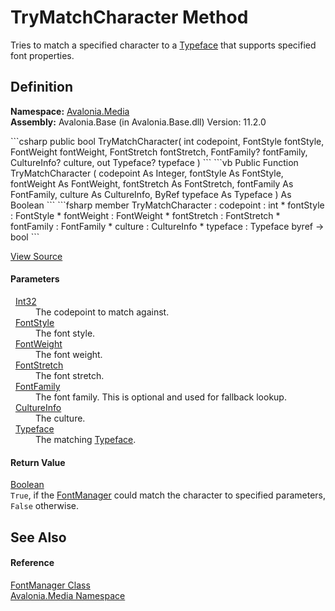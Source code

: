 # TryMatchCharacter Method


Tries to match a specified character to a <a href="T_Avalonia_Media_Typeface">Typeface</a> that supports specified font properties.



## Definition
**Namespace:** <a href="N_Avalonia_Media">Avalonia.Media</a>  
**Assembly:** Avalonia.Base (in Avalonia.Base.dll) Version: 11.2.0

<Tabs groupId="api-code-preview">
<TabItem value="csharp" label="C#">
```csharp
public bool TryMatchCharacter(
	int codepoint,
	FontStyle fontStyle,
	FontWeight fontWeight,
	FontStretch fontStretch,
	FontFamily? fontFamily,
	CultureInfo? culture,
	out Typeface? typeface
)
```
</TabItem>
<TabItem value="vb" label="VB">
```vb
Public Function TryMatchCharacter ( 
	codepoint As Integer,
	fontStyle As FontStyle,
	fontWeight As FontWeight,
	fontStretch As FontStretch,
	fontFamily As FontFamily,
	culture As CultureInfo,
	<OutAttribute> ByRef typeface As Typeface
) As Boolean
```
</TabItem>
<TabItem value="fsharp" label="F#">
```fsharp
member TryMatchCharacter : 
        codepoint : int * 
        fontStyle : FontStyle * 
        fontWeight : FontWeight * 
        fontStretch : FontStretch * 
        fontFamily : FontFamily * 
        culture : CultureInfo * 
        typeface : Typeface byref -> bool 
```
</TabItem>
</Tabs>



<a href="https://github.com/AvaloniaUI/Avalonia/tree/master/src/Avalonia.Base/Media/FontManager.cs#L227" title="View the source code">View Source</a>



#### Parameters
<dl><dt>  <a href="https://learn.microsoft.com/dotnet/api/system.int32" target="_blank" rel="noopener noreferrer">Int32</a></dt><dd>The codepoint to match against.</dd><dt>  <a href="T_Avalonia_Media_FontStyle">FontStyle</a></dt><dd>The font style.</dd><dt>  <a href="T_Avalonia_Media_FontWeight">FontWeight</a></dt><dd>The font weight.</dd><dt>  <a href="T_Avalonia_Media_FontStretch">FontStretch</a></dt><dd>The font stretch.</dd><dt>  <a href="T_Avalonia_Media_FontFamily">FontFamily</a></dt><dd>The font family. This is optional and used for fallback lookup.</dd><dt>  <a href="https://learn.microsoft.com/dotnet/api/system.globalization.cultureinfo" target="_blank" rel="noopener noreferrer">CultureInfo</a></dt><dd>The culture.</dd><dt>  <a href="T_Avalonia_Media_Typeface">Typeface</a></dt><dd>The matching <a href="T_Avalonia_Media_Typeface">Typeface</a>.</dd></dl>

#### Return Value
<a href="https://learn.microsoft.com/dotnet/api/system.boolean" target="_blank" rel="noopener noreferrer">Boolean</a>  
`True`, if the <a href="T_Avalonia_Media_FontManager">FontManager</a> could match the character to specified parameters, `False` otherwise.

## See Also


#### Reference
<a href="T_Avalonia_Media_FontManager">FontManager Class</a>  
<a href="N_Avalonia_Media">Avalonia.Media Namespace</a>  

